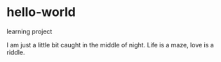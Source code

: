 # hello-world
learning project

I am just a little bit caught in the middle of night.
Life is a maze, love is a riddle.